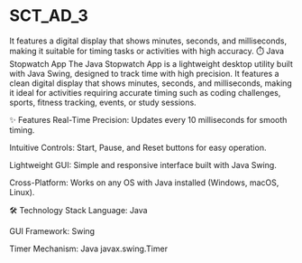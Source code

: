 # SCT_AD_3
It features a digital display that shows minutes, seconds, and milliseconds, making it suitable for timing tasks or activities with high accuracy. 
⏱️ Java Stopwatch App
The Java Stopwatch App is a lightweight desktop utility built with Java Swing, designed to track time with high precision. It features a clean digital display that shows minutes, seconds, and milliseconds, making it ideal for activities requiring accurate timing such as coding challenges, sports, fitness tracking, events, or study sessions.

✨ Features
Real-Time Precision: Updates every 10 milliseconds for smooth timing.

Intuitive Controls: Start, Pause, and Reset buttons for easy operation.

Lightweight GUI: Simple and responsive interface built with Java Swing.

Cross-Platform: Works on any OS with Java installed (Windows, macOS, Linux).

🛠️ Technology Stack
Language: Java

GUI Framework: Swing

Timer Mechanism: Java javax.swing.Timer
